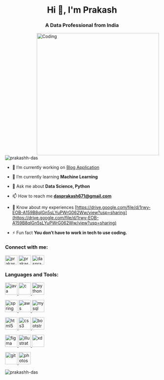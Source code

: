 
<h1 align="center">Hi 👋, I'm Prakash </h1>
<h3 align="center">A Data Professional from India</h3>
<img align="right" alt="Coding" width="400" src="https://cdn.dribbble.com/users/1162077/screenshots/3848914/media/320984a9ca58b3c73274c9259ecf6de8.gif" alt="">

<p align="left"> <img src="https://komarev.com/ghpvc/?username=prakashh-das&label=Profile%20views&color=0e75b6&style=flat" alt="prakashh-das" /> </p>

- 🔭 I’m currently working on [Blog Application](https://github.com/Prakashh-Das/Blog-Web-Application.git)

- 🌱 I’m currently learning **Machine Learning**

- 💬 Ask me about **Data Science, Python**

- 📫 How to reach me **dasprakash671@gmail.com**

- 📄 Know about my experiences [https://drive.google.com/file/d/1rwy-EOB-A159B8qIGn5sLYuPWrG062Ww/view?usp=sharing](https://drive.google.com/file/d/1rwy-EOB-A159B8qIGn5sLYuPWrG062Ww/view?usp=sharing)

- ⚡ Fun fact **You don’t have to work in tech to use coding.**

<h3 align="left">Connect with me:</h3>
<p align="left">
<a href="https://linkedin.com/in/prakash-das-40a480202" target="blank"><img align="center" src="https://www.svgrepo.com/show/448234/linkedin.svg" alt="prakash-das-40a480202" height="30" width="40" /></a>
<a href="https://instagram.com/prakashh_das" target="blank"><img align="center" src="https://www.svgrepo.com/show/176763/instagram-social-media.svg" alt="prakashh_das" height="30" width="40" /></a>
<a href="https://www.hackerrank.com/dasprakash671" target="blank"><img align="center" src="https://www.svgrepo.com/show/388372/ranking-list.svg" alt="dasprakash671" height="30" width="40" /></a>
</p>

<h3 align="left">Languages and Tools:</h3>
<p align="left"> 
   <a href="https://www.java.com" target="_blank" rel="noreferrer"> <img src="https://www.svgrepo.com/show/452234/java.svg" alt="java" width="40" height="40"/> </a> 
   <a href="https://www.cprogramming.com/" target="_blank" rel="noreferrer"> <img src="https://www.svgrepo.com/show/521339/c-plusplus-16.svg" alt="c" width="40" height="40"/> </a> 
   <a href="https://www.python.org" target="_blank" rel="noreferrer"> <img src="https://www.svgrepo.com/show/452091/python.svg" alt="python" width="40" height="40"/> </a> 

  <a href="https://spring.io/" target="_blank" rel="noreferrer"> <img src="https://www.vectorlogo.zone/logos/springio/springio-icon.svg" alt="spring" width="40" height="40"/> </a> 
  <a href="https://aws.amazon.com" target="_blank" rel="noreferrer"> <img src="https://www.svgrepo.com/show/448266/aws.svg" alt="aws" width="40" height="40"/> </a> 
  <a href="https://www.mysql.com/" target="_blank" rel="noreferrer"> <img src="https://www.svgrepo.com/show/499816/database.svg" alt="mysql" width="40" height="40"/> </a> 

  <a href="https://www.w3.org/html/" target="_blank" rel="noreferrer"> <img src="https://www.svgrepo.com/show/452228/html-5.svg" alt="html5" width="40" height="40"/> </a> 
  <a href="https://www.w3schools.com/css/" target="_blank" rel="noreferrer"> <img src="https://www.svgrepo.com/show/452185/css-3.svg" alt="css3" width="40" height="40"/> </a> 
  <a href="https://getbootstrap.com" target="_blank" rel="noreferrer"> <img src="https://www.svgrepo.com/show/353498/bootstrap.svg" alt="bootstrap" width="40" height="40"/> </a> 
 
  <a href="https://www.figma.com/" target="_blank" rel="noreferrer"> <img src="https://www.vectorlogo.zone/logos/figma/figma-icon.svg" alt="figma" width="40" height="40"/> </a> 
  <a href="https://www.adobe.com/in/products/illustrator.html" target="_blank" rel="noreferrer"> <img src="https://www.vectorlogo.zone/logos/adobe_illustrator/adobe_illustrator-icon.svg" alt="illustrator" width="40" height="40"/> </a> 
  <a href="https://www.adobe.com/products/xd.html" target="_blank" rel="noreferrer"> <img src="https://cdn.worldvectorlogo.com/logos/adobe-xd.svg" alt="xd" width="40" height="40"/> </a> 

  <a href="https://git-scm.com/" target="_blank" rel="noreferrer"> <img src="https://www.vectorlogo.zone/logos/git-scm/git-scm-icon.svg" alt="git" width="40" height="40"/> </a> 
  <a href="https://www.photoshop.com/en" target="_blank" rel="noreferrer"> <img src="https://www.svgrepo.com/show/303177/photoshop-cc-logo.svg" alt="photoshop" width="40" height="40"/> </a> 
  
</p>

<p><img align="center" src="https://github-readme-stats.vercel.app/api/top-langs?username=prakashh-das&show_icons=true&locale=en&layout=compact" alt="prakashh-das" /></p>
